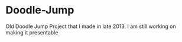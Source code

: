 # Doodle-Jump
Old Doodle Jump Project that I made in late 2013. I am still working on making it presentable
